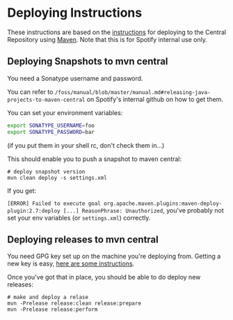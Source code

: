 # Deploying Instructions

These instructions are based on the [instructions](http://central.sonatype.org/pages/ossrh-guide.html)
for deploying to the Central Repository using [Maven](http://central.sonatype.org/pages/apache-maven.html).
Note that this is for Spotify internal use only.


## Deploying Snapshots to mvn central

You need a Sonatype username and password.

You can refer to `/foss/manual/blob/master/manual.md#releasing-java-projects-to-maven-central` on 
Spotify's internal github on how to get them.

You can set your environment variables:
```bash
export SONATYPE_USERNAME=foo
export SONATYPE_PASSWORD=bar
```
(if you put them in your shell rc, don't check them in...)

This should enable you to push a snapshot to maven central:
```
# deploy snapshot version
mvn clean deploy -s settings.xml
```

If you get:

`[ERROR] Failed to execute goal org.apache.maven.plugins:maven-deploy-plugin:2.7:deploy [...] ReasonPhrase: Unauthorized`,
 you've probably not set your env variables (or `settings.xml`) correctly. 

## Deploying releases to mvn central


You need GPG key set up on the machine you're deploying from.
Getting a new key is easy, [here are some instructions](http://central.sonatype.org/pages/working-with-pgp-signatures.html).

Once you've got that in place, you should be able to do deploy new releases:

```
# make and deploy a relase
mvn -Prelease release:clean release:prepare
mvn -Prelease release:perform
```